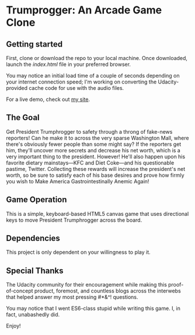 Trumprogger: An Arcade Game Clone
===============================

## Getting started

First, clone or download the repo to your local machine. Once downloaded, launch the <em>index.html</em> file in your preferred browser. 

You may notice an initial load time of a couple of seconds depending on your internet connection speed; I'm working on converting the Udacity-provided cache code for use with the audio files. 

For a live demo, check out [my site](http://jasonmwhite.com/trumphrogger/index.html). 

## The Goal

Get President Trumphrogger to safety through a throng of fake-news reporters! Can he make it to across the very sparse Washington Mall, where there's obviously fewer people than some might say? If the reporters get him, they'll uncover more secrets and decrease his net worth, which is a very important thing to the president. However! He'll also happen upon his favorite dietary mainstays—KFC and Diet Coke—and his questionable pastime, Twitter. Collecting these rewards will increase the president's net worth, so be sure to satisfy each of his base desires and prove how firmly you wish to Make America Gastrointestinally Anemic Again!

## Game Operation

This is a simple, keyboard-based HTML5 canvas game that uses directional keys to move President Trumphrogger across the board. 

## Dependencies

This project is only dependent on your willingness to play it. 

## Special Thanks

The Udacity community for their encouragement while making this proof-of-concept product, foremost, and countless blogs across the interwebs that helped answer my most pressing #*&^! questions. 

You may notice that I went ES6-class stupid while writing this game. I, in fact, unabashedly did. 

Enjoy!
